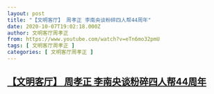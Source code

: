 ```yaml
---
layout: post
title: "【文明客厅】 周孝正 李南央谈粉碎四人帮44周年"
date: 2020-10-07T19:02:18.000Z
author: 文明客厅周孝正
from: https://www.youtube.com/watch?v=eTn6mo32pmU
tags: [ 文明客厅周孝正 ]
categories: [ 文明客厅周孝正 ]
---
```

<!--1602097338000-->
[【文明客厅】 周孝正 李南央谈粉碎四人帮44周年](https://www.youtube.com/watch?v=eTn6mo32pmU)
------

<div>

</div>
